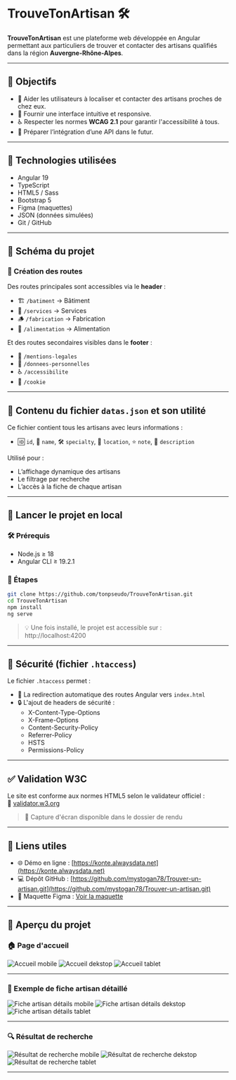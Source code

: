 
# TrouveTonArtisan 🛠️

**TrouveTonArtisan** est une plateforme web développée en Angular permettant aux particuliers de trouver et contacter des artisans qualifiés dans la région **Auvergne-Rhône-Alpes**.

---

## 📌 Objectifs

- 🎯 Aider les utilisateurs à localiser et contacter des artisans proches de chez eux.
- 🧭 Fournir une interface intuitive et responsive.
- ♿ Respecter les normes **WCAG 2.1** pour garantir l'accessibilité à tous.
- 🔌 Préparer l’intégration d’une API dans le futur.

---

## 🔧 Technologies utilisées

- Angular 19
- TypeScript
- HTML5 / Sass
- Bootstrap 5
- Figma (maquettes)
- JSON (données simulées)
- Git / GitHub

---

## 🧩 Schéma du projet

### 🔹 Création des routes

Des routes principales sont accessibles via le **header** :

- 🏗️ `/batiment` → Bâtiment  
- 🧰 `/services` → Services  
- 🪵 `/fabrication` → Fabrication  
- 🍞 `/alimentation` → Alimentation  

Et des routes secondaires visibles dans le **footer** :

- 📄 `/mentions-legales`  
- 🔐 `/donnees-personnelles`  
- ♿ `/accessibilite`  
- 🍪 `/cookie`

---

## 📁 Contenu du fichier `datas.json` et son utilité

Ce fichier contient tous les artisans avec leurs informations :  
- 🆔 `id`, 👤 `name`, 🛠️ `specialty`, 📍 `location`, ⭐ `note`, 📝 `description`

Utilisé pour :
- L’affichage dynamique des artisans
- Le filtrage par recherche
- L’accès à la fiche de chaque artisan

---

## 🚀 Lancer le projet en local

### 🛠️ Prérequis

- Node.js ≥ 18  
- Angular CLI ≥ 19.2.1

### 🔄 Étapes

```bash
git clone https://github.com/tonpseudo/TrouveTonArtisan.git
cd TrouveTonArtisan
npm install
ng serve
```

> 💡 Une fois installé, le projet est accessible sur :  
> http://localhost:4200

---

## 🔐 Sécurité (fichier `.htaccess`)

Le fichier `.htaccess` permet :

- 🔁 La redirection automatique des routes Angular vers `index.html`
- 🔒 L'ajout de headers de sécurité :
  - X-Content-Type-Options
  - X-Frame-Options
  - Content-Security-Policy
  - Referrer-Policy
  - HSTS
  - Permissions-Policy

---

## ✅ Validation W3C

Le site est conforme aux normes HTML5 selon le validateur officiel :  
🔗 [validator.w3.org](https://validator.w3.org)

> 📸 Capture d'écran disponible dans le dossier de rendu

---

## 🔗 Liens utiles

- 🌐 Démo en ligne : [https://konte.alwaysdata.net](https://konte.alwaysdata.net)
- 💻 Dépôt GitHub : [https://github.com/mystogan78/Trouver-un-artisan.git](https://github.com/mystogan78/Trouver-un-artisan.git)
- 🎨 Maquette Figma : [Voir la maquette](https://www.figma.com/design/yjAKTJOcXKVwqREARwBSoC/trouve-ton--artisan?node-id=12-109)
---

## 📸 Aperçu du projet

### 🏠 Page d'accueil

![Accueil mobile](screenshots/Accueil-mobile.png)
![Accueil dekstop](screenshots/Accueil-desktop.png)
![Accueil tablet](screenshots/Accueil-tablet.png)

---

### 🧱 Exemple de fiche artisan détaillé

![Fiche artisan détails mobile](screenshots/Artisan-details-mobile.png)
![Fiche artisan détails dekstop](screenshots/Artisan-details-dekstop.png)
![Fiche artisan détails tablet](screenshots/Artisan-details-tablet.png)

---

### 🔍 Résultat de recherche

![Résultat de recherche mobile](screenshots/Artisan-recherche-mobile.png)
![Résultat de recherche dekstop](screenshots/Artisan-recherche-dekstop.png)
![Résultat de recherche tablet](screenshots/Artisan-recherche-tablet.png)

---



